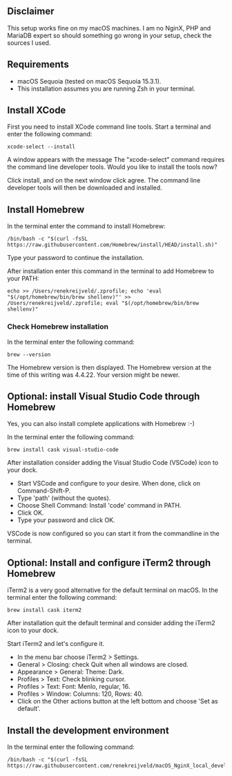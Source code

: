 ## Disclaimer

This setup works fine on my macOS machines. I am no NginX, PHP and MariaDB expert so should something go wrong in your setup, check the sources I used.

## Requirements

- macOS Sequoia (tested on macOS Sequoia 15.3.1).
- This installation assumes you are running Zsh in your terminal.

## Install XCode

First you need to install XCode command line tools. Start a terminal and enter the following command:

```
xcode-select --install
```

A window appears with the message The "xcode-select" command requires the command line developer tools. Would you like to install the tools now?

Click install, and on the next window click agree. The command line developer tools will then be downloaded and installed.

## Install Homebrew

In the terminal enter the command to install Homebrew:

```
/bin/bash -c "$(curl -fsSL https://raw.githubusercontent.com/Homebrew/install/HEAD/install.sh)"
```

Type your password to continue the installation.

After installation enter this command in the terminal to add Homebrew to your PATH:

```
echo >> /Users/renekreijveld/.zprofile; echo 'eval "$(/opt/homebrew/bin/brew shellenv)"' >> /Users/renekreijveld/.zprofile; eval "$(/opt/homebrew/bin/brew shellenv)"
```

### Check Homebrew installation

In the terminal enter the following command:

```
brew --version
```

The Homebrew version is then displayed. The Homebrew version at the time of this writing was 4.4.22. Your version might be newer.

## Optional: install Visual Studio Code through Homebrew

Yes, you can also install complete applications with Homebrew :-)

In the terminal enter the following command:

```
brew install cask visual-studio-code
```

After installation consider adding the Visual Studio Code (VSCode) icon to your dock.

- Start VSCode and configure to your desire. When done, click on Command-Shift-P.
- Type 'path' (without the quotes).
- Choose Shell Command: Install 'code' command in PATH.
- Click OK.
- Type your password and click OK.

VSCode is now configured so you can start it from the commandline in the terminal.

## Optional: Install and configure iTerm2 through Homebrew

iTerm2 is a very good alternative for the default terminal on macOS. In the terminal enter the following command:

```
brew install cask iterm2
```

After installation quit the default terminal and consider adding the iTerm2 icon to your dock.

Start iTerm2 and let's configure it. 

- In the menu bar choose iTerm2 > Settings.
- General > Closing: check Quit when all windows are closed.
- Appearance > General: Theme: Dark.
- Profiles > Text: Check blinking cursor.
- Profiles > Text: Font: Menlo, regular, 16.
- Profiles > Window: Columns: 120, Rows: 40.
- Click on the Other actions button at the left bottom and choose 'Set as default'.

## Install the development environment

In the terminal enter the following command:

```
/bin/bash -c "$(curl -fsSL https://raw.githubusercontent.com/renekreijveld/macOS_NginX_local_development/refs/heads/main/Installer/nginx_dev_installer.sh)"
```

